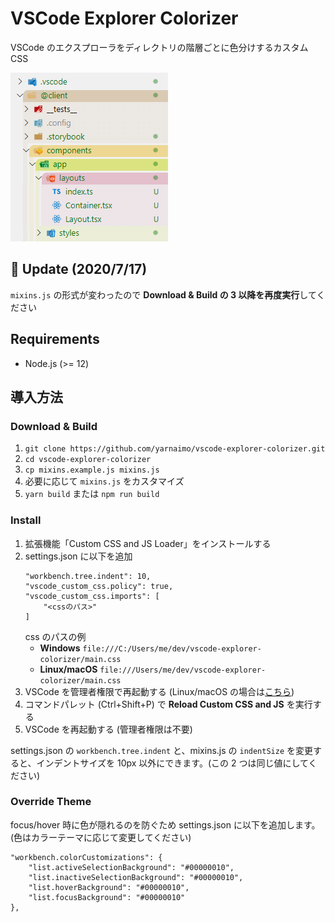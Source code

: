 # VSCode Explorer Colorizer

VSCode のエクスプローラをディレクトリの階層ごとに色分けするカスタム CSS

![](screenshot.png)

## 📌 Update (2020/7/17)

`mixins.js` の形式が変わったので **Download & Build の 3 以降を再度実行**してください

## Requirements

-   Node.js (>= 12)

## 導入方法

### Download & Build

1.  `git clone https://github.com/yarnaimo/vscode-explorer-colorizer.git`
2.  `cd vscode-explorer-colorizer`
3.  `cp mixins.example.js mixins.js`
4.  必要に応じて `mixins.js` をカスタマイズ
5.  `yarn build` または `npm run build`

### Install

1.  拡張機能「Custom CSS and JS Loader」をインストールする
2.  settings.json に以下を追加
    ```
    "workbench.tree.indent": 10,
    "vscode_custom_css.policy": true,
    "vscode_custom_css.imports": [
        "<cssのパス>"
    ]
    ```
    css のパスの例
    -   **Windows** `file:///C:/Users/me/dev/vscode-explorer-colorizer/main.css`
    -   **Linux/macOS** `file:///Users/me/dev/vscode-explorer-colorizer/main.css`
3.  VSCode を管理者権限で再起動する (Linux/macOS の場合は[こちら](https://marketplace.visualstudio.com/items?itemName=be5invis.vscode-custom-css#mac-and-linux-users))
4.  コマンドパレット (Ctrl+Shift+P) で **Reload Custom CSS and JS** を実行する
5.  VSCode を再起動する (管理者権限は不要)

settings.json の `workbench.tree.indent` と、mixins.js の `indentSize` を変更すると、インデントサイズを 10px 以外にできます。(この 2 つは同じ値にしてください)

### Override Theme

focus/hover 時に色が隠れるのを防ぐため settings.json に以下を追加します。(色はカラーテーマに応じて変更してください)

```
"workbench.colorCustomizations": {
    "list.activeSelectionBackground": "#00000010",
    "list.inactiveSelectionBackground": "#00000010",
    "list.hoverBackground": "#00000010",
    "list.focusBackground": "#00000010"
},
```
